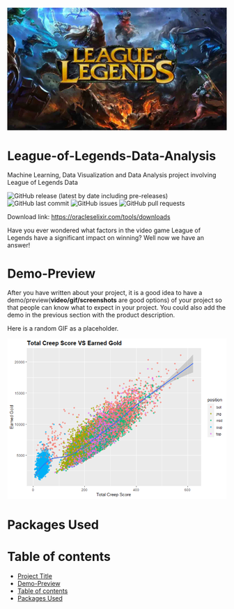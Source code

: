 <!-- Add banner here -->
![Banner](https://github.com/zachmort/League-of-Legends-Data-Analysis/blob/main/league-of-legends.jpg)

# League-of-Legends-Data-Analysis
Machine Learning, Data Visualization and Data Analysis project involving League of Legends Data

![GitHub release (latest by date including pre-releases)](https://img.shields.io/github/v/release/zachmort/League-of-Legends-Data-Analysisinclude_prereleases)
![GitHub last commit](https://img.shields.io/github/last-commit/zachmort/League-of-Legends-Data-Analysis)
![GitHub issues](https://img.shields.io/github/issues-raw/zachmort/League-of-Legends-Data-Analysis)
![GitHub pull requests](https://img.shields.io/github/issues-pr/zachmort/League-of-Legends-Data-Analysis)

<!-- Describe your project in brief -->
Download link: https://oracleselixir.com/tools/downloads

Have you ever wondered what factors in the video game League of Legends have a significant impact on winning? Well now we have an answer!  

# Demo-Preview
<!-- Add a demo for your project -->

After you have written about your project, it is a good idea to have a demo/preview(**video/gif/screenshots** are good options) of your project so that people can know what to expect in your project. You could also add the demo in the previous section with the product description.

Here is a random GIF as a placeholder.

![Picture](https://github.com/zachmort/League-of-Legends-Data-Analysis/blob/main/creepscroe_vs_earnedgold_scatterplot.png)

# Packages Used
# Table of contents
- [Project Title](#project-title)
- [Demo-Preview](#demo-preview)
- [Table of contents](#table-of-contents)
- [Packages Used](#packages-used)
